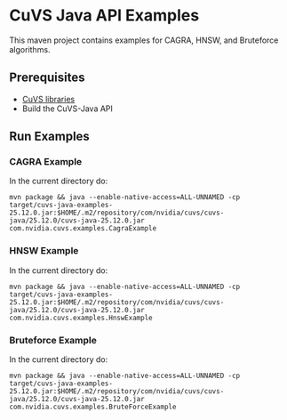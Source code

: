 # CuVS Java API Examples

This maven project contains examples for CAGRA, HNSW, and Bruteforce algorithms.

## Prerequisites
- [CuVS libraries](https://docs.rapids.ai/api/cuvs/stable/build/#build-from-source)
- Build the CuVS-Java API

## Run Examples

### CAGRA Example
In the current directory do:
```
mvn package && java --enable-native-access=ALL-UNNAMED -cp target/cuvs-java-examples-25.12.0.jar:$HOME/.m2/repository/com/nvidia/cuvs/cuvs-java/25.12.0/cuvs-java-25.12.0.jar com.nvidia.cuvs.examples.CagraExample
```

### HNSW Example
In the current directory do:
```
mvn package && java --enable-native-access=ALL-UNNAMED -cp target/cuvs-java-examples-25.12.0.jar:$HOME/.m2/repository/com/nvidia/cuvs/cuvs-java/25.12.0/cuvs-java-25.12.0.jar com.nvidia.cuvs.examples.HnswExample
```

### Bruteforce Example
In the current directory do:
```
mvn package && java --enable-native-access=ALL-UNNAMED -cp target/cuvs-java-examples-25.12.0.jar:$HOME/.m2/repository/com/nvidia/cuvs/cuvs-java/25.12.0/cuvs-java-25.12.0.jar com.nvidia.cuvs.examples.BruteForceExample
```
